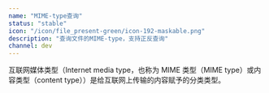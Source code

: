 ```yaml
---
name: "MIME-type查询"
status: "stable"
icon: "/icon/file_present-green/icon-192-maskable.png"
description: "查询文件的MIME-type，支持正反查询"
channel: dev
---
```


互联网媒体类型（Internet media type，也称为 MIME 类型（MIME type）或内容类型（content type））是给互联网上传输的内容赋予的分类类型。
